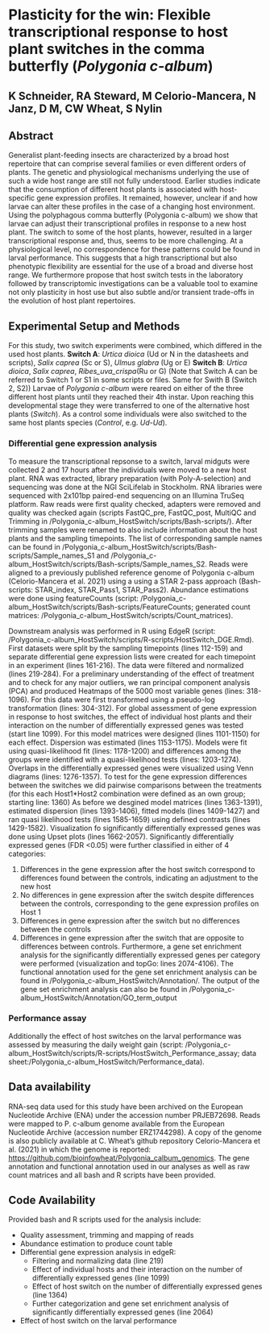 # Plasticity for the win: Flexible transcriptional response to host plant switches in the comma butterfly (_Polygonia c-album_)
## K Schneider, RA Steward, M Celorio-Mancera, N Janz, D M, CW Wheat, S Nylin


## Abstract
Generalist plant-feeding insects are characterized by a broad host repertoire that can comprise several families or even different orders of plants. The genetic and physiological mechanisms underlying the use of such a wide host range are still not fully understood.  Earlier studies indicate that the consumption of different host plants is associated with host-specific gene expression profiles. It remained, however, unclear if and how larvae can alter these profiles in the case of a changing host environment. Using the polyphagous comma butterfly (Polygonia c-album) we show that larvae can adjust their transcriptional profiles in response to a new host plant. The switch to some of the host plants, however, resulted in a larger transcriptional response and, thus, seems to be more challenging. At a physiological level, no correspondence for these patterns could be found in larval performance. This suggests that a high transcriptional but also phenotypic flexibility are essential for the use of a broad and diverse host range. We furthermore propose that host switch tests in the laboratory followed by transcriptomic investigations can be a valuable tool to examine not only plasticity in host use but also subtle and/or transient trade-offs in the evolution of host plant repertoires. 

## Experimental Setup and Methods
For this study, two switch experiments were combined, which differed in the used host plants. 
**Switch A**: _Urtica dioica_ (Ud or N in the datasheets and scripts), _Salix caprea_ (Sc or S), _Ulmus glabra_ (Ug or E)
**Switch B**: _Urtica dioica_, _Salix caprea_, _Ribes_uva_crispa_(Ru or G)
(Note that Switch A can be referred to Switch 1 or S1 in some scripts or files. Same for Swith B (Switch 2, S2))
Larvae of _Polygonia c-album_ were reared on either of the three different host plants until they reached their 4th instar. Upon reaching this developmental stage they were transferred to one of the alternative host plants (_Switch_). As a control some individuals were also switched to the same host plants species (_Control_, e.g. _Ud-Ud_). 

### Differential gene expression analysis
To measure the transcriptional repsonse to a switch, larval midguts were collected 2 and 17 hours after the individuals were moved to a new host plant.
RNA was extracted, library preparation (with Poly-A-selection) and sequencing was done at the NGI SciLifelab in Stockholm. RNA libraries were sequenced with 2x101bp paired-end sequencing on an Illumina TruSeq platform.
Raw reads were first quality checked, adapters were removed and quality was checked again (scripts FastQC_pre, FastQC_post, MultiQC and Trimming in /Polygonia_c-album_HostSwitch/scripts/Bash-scripts/). After trimming samples were renamed to also include information about the host plants and the sampling timepoints. The list of corresponding sample names can be found in /Polygonia_c-album_HostSwitch/scripts/Bash-scripts/Sample_names_S1 and /Polygonia_c-album_HostSwitch/scripts/Bash-scripts/Sample_names_S2.
Reads were aligned to a previously published reference genome of Polygonia c-album (Celorio-Mancera et al. 2021) using a using a STAR 2-pass approach (Bash-scripts: STAR_index, STAR_Pass1, STAR_Pass2). 
Abundance estimations were done using featureCounts (script: /Polygonia_c-album_HostSwitch/scripts/Bash-scripts/FeatureCounts; generated count matrices: /Polygonia_c-album_HostSwitch/scripts/Count_matrices). 

Downstream analysis was performed in R using EdgeR (script: /Polygonia_c-album_HostSwitch/scripts/R-scripts/HostSwitch_DGE.Rmd). 
First datasets were split by the sampling timepoints (lines 112-159) and separate differential gene expression lists were created for each timepoint in an experiment (lines 161-216).
The data were filtered and normalized (lines 219-284). For a preliminary understanding of the effect of treatment and to check for any major outliers, we ran principal component analysis (PCA) and produced Heatmaps of the 5000 most variable genes (lines: 318-1096). For this data were first transformed using a pseudo-log transformation (lines: 304-312). 
For global assessment of gene expression in response to host switches, the effect of individual host plants and their interaction on the number of differentially expressed genes was tested (start line 1099). For this model matrices were designed (lines 1101-1150) for each effect. Dispersion was estimated (lines 1153-1175). Models were fit using quasi-likelihood fit (lines: 1178-1200) and differences among the groups were identified with a quasi-likelihood tests (lines: 1203-1274). Overlaps in the differentially expressed genes were visualized using Venn diagrams (lines: 1276-1357). 
To test for the gene expression differences between the switches we did pairwise comparisons between the treatments (for this each Host1*Host2 combination were defined as an own group; starting line: 1360)
As before we desgined model matrices (lines 1363-1391), estimated dispersion (lines 1393-1406), fitted models (lines 1409-1427) and ran quasi likelihood tests (lines 1585-1659) using defined contrasts (lines 1429-1582). Visualization fo significantly differentially expressed genes was done using Upset plots (lines 1662-2057).
Significantly differentially expressed genes (FDR <0.05) were further classified in either of 4 categories:
1. Differences in the gene expression after the host switch correspond to differences found between the controls, indicating an adjustment to the new host
2. No differences in gene expression after the switch despite differences between the controls, corresponding to the gene expression profiles on Host 1
3. Differences in gene expression after the switch but no differences between the controls
4. Differences in gene expression after the switch that are opposite to differences between controls.
Furthermore, a gene set enrichment analysis for the significantly differentially expressed genes per category were performed (visualization and topGo: lines 2074-4106). 
The functional annotation used for the gene set enrichment analysis can be found in /Polygonia_c-album_HostSwitch/Annotation/. 
The output of the gene set enrichment analysis can also be found in /Polygonia_c-album_HostSwitch/Annotation/GO_term_output

### Performance assay
Additionally the effect of host switches on the larval performance was assessed by measuring the daily weight gain (script: /Polygonia_c-album_HostSwitch/scripts/R-scripts/HostSwitch_Performance_assay; data sheet:/Polygonia_c-album_HostSwitch/Performance_data).


## Data availability

RNA-seq data used for this study have been archived on the European Nucleotide Archive (ENA) under the accession number PRJEB72698. 
Reads were mapped to P. c-album genome available from the European Nucleotide Archive (accession number ERZ1744298). A copy of the genome is also publicly available at C. Wheat’s github repository Celorio-Mancera et al. (2021) in which the genome is reported: https://github.com/bioinfowheat/Polygonia_calbum_genomics. The gene annotation and functional annotation used in our analyses as well as raw count matrices and all bash and R scripts have been provided. 


## Code Availability

Provided bash and R scripts used for the analysis include: 
  -	Quality assessment, trimming and mapping of reads
  -	Abundance estimation to produce count table
  -	Differential gene expression analysis in edgeR:
    -	Filtering and normalizing data (line 219)
    -	Effect of individual hosts and their interaction on the number of differentially expressed genes (line 1099)
    -	Effect of host switch on the number of differentially expressed genes (line 1364)
    -	Further categorization and gene set enrichment analysis of significantly differentially expressed genes (line 2064)
  -	Effect of host switch on the larval performance 
